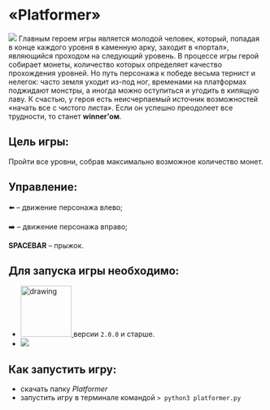 # «Platformer»

![](https://media.giphy.com/media/DNeJAcrpjpNilPzfjp/giphy.gif)
Главным героем игры является молодой человек, который, попадая в конце каждого уровня в каменную арку, заходит в «портал», являющийся проходом на следующий уровень. В процессе игры герой собирает монеты, количество которых определяет качество прохождения уровней. Но путь персонажа к победе весьма тернист и нелегок: часто земля уходит из-под ног, временами на платформах поджидают монстры, а иногда можно оступиться и угодить в кипящую лаву. К счастью, у героя есть неисчерпаемый источник возможностей «начать все с чистого листа». Если он успешно преодолеет все трудности, то станет __winner’ом__.


## Цель игры:

Пройти все уровни, собрав максимально возможное количество монет. 

## Управление:

:arrow_left: – движение персонажа влево;

:arrow_right: – движение персонажа вправо;

__SPACEBAR__ – прыжок.

## Для запуска игры необходимо:
- <a href="https://pypi.org/project/pygame/"><img src=" https://files.realpython.com/media/pygame-logo.e78e57db3000.png" alt="drawing" width="100"/> </a> версии ```2.0.0``` и старше.
- [![]( https://img.shields.io/badge/python-3-blue.svg?v=1)](https://www.python.org/downloads/)

## Как запустить игру:
- скачать папку *Platformer*
- запустить игру в терминале   командой  ``` > python3 platformer.py ```





